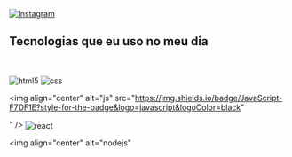 

[![Instagram](https://img.shields.io/badge/Instagram-E4405F?style-for-the-badge&logo=instagram&logoColor=white)](https://instagram.com/alysson.dnz?igshid=YTQwZjQ0NmI0OA==)

## Tecnologias que eu uso no meu dia

<div style="display: inline_block"><br/>

<img align="center" alt="html5" src="https://img.shields.io/badge/HTML5-E34F26?style-for-the-badge&logo-html5&logoColor=white" /> <img align="center" alt="css" src="https://img.shields.io/badge/CSS3-1572867style-for-the-badge&logo-css3&logoColor=white" />

<img align="center" alt="js" src="https://img.shields.io/badge/JavaScript-F7DF1E?style-for-the-badge&logo=javascript&logoColor=black"

" /> <img align="center" alt="react" src="https://img.shields.io/badge/React-20232A?style-for-the-badge&logo-react&logoColor=61DAFB" />

<img align="center" alt="nodejs"

</div>

